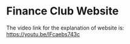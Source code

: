 # Finance Club Website
The video link for the explanation of website is: https://youtu.be/lFcaebs743c
 
